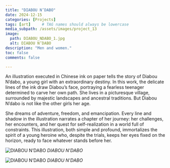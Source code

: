 ```yaml
---
title: "DIABOU N’DABO"
date: 2024-12-15
categories: [Projects]
tags: [art]     # TAG names should always be lowercase
media_subpath: /assets/images/project_13
image:
  path: DIABOU_NDABO_1.jpg
  alt: DIABOU N’DABO
description: "Men and women."
toc: false
comments: false

---
```


An illustration executed in Chinese ink on paper tells the story of Diabou N’dabo, a young girl with an extraordinary destiny. In this work, the delicate lines of the ink draw Diabou’s face, portraying a fearless teenager determined to carve her own path. She lives in a picturesque village, surrounded by majestic landscapes and ancestral traditions. But Diabou N’dabo is not like the other girls her age.

She dreams of adventure, freedom, and emancipation. Every line and shadow in the illustration narrates a chapter of her journey: her challenges, her encounters, and her quest for self-realization in a world full of constraints. This illustration, both simple and profound, immortalizes the spirit of a young heroine who, despite the trials, keeps her eyes fixed on the horizon, ready to face whatever stands before her. 
 
 
 ![DIABOU N’DABO]( DIABOU_NDABO_2.jpg)
_DIABOU N’DABO_

 
 ![DIABOU N’DABO]( DIABOU_NDABO_1.jpg)
_DIABOU N’DABO_

  

 

 
